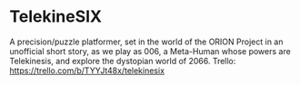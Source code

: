 # TelekineSIX
A precision/puzzle platformer, set in the world of the ORION Project in an unofficial short story, as we play as 006, a Meta-Human whose powers are Telekinesis, and explore the dystopian world of 2066.
Trello: https://trello.com/b/TYYJt48x/telekinesix
